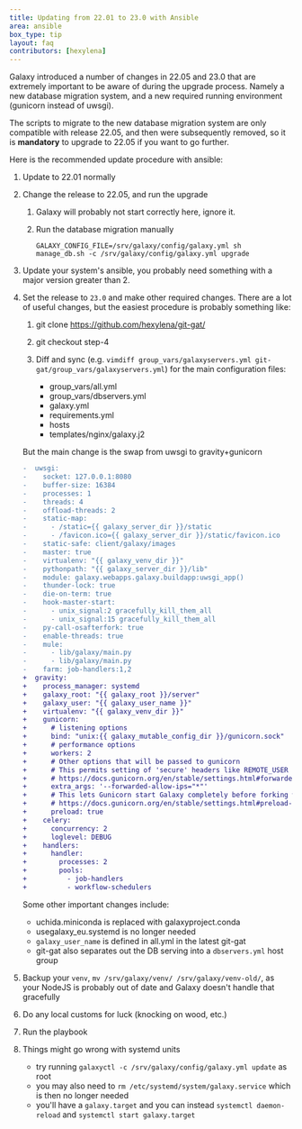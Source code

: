 ```yaml
---
title: Updating from 22.01 to 23.0 with Ansible
area: ansible
box_type: tip
layout: faq
contributors: [hexylena]
---
```


Galaxy introduced a number of changes in 22.05 and 23.0 that are extremely important to be aware of during the upgrade process. Namely a new database migration system, and a new required running environment (gunicorn instead of uwsgi).

The scripts to migrate to the new database migration system are only compatible with release 22.05, and then were subsequently removed, so it is **mandatory** to upgrade to 22.05 if you want to go further.

Here is the recommended update procedure with ansible:

1. Update to 22.01 normally
2. Change the release to 22.05, and run the upgrade
   1. Galaxy will probably not start correctly here, ignore it.
   2. Run the database migration manually

      ```
      GALAXY_CONFIG_FILE=/srv/galaxy/config/galaxy.yml sh manage_db.sh -c /srv/galaxy/config/galaxy.yml upgrade
      ```

3. Update your system's ansible, you probably need something with a major version greater than 2.
3. Set the release to `23.0` and make other required changes. There are a lot of useful changes, but the easiest procedure is probably something like:

   1. git clone https://github.com/hexylena/git-gat/
   2. git checkout step-4
   3. Diff and sync (e.g. `vimdiff group_vars/galaxyservers.yml git-gat/group_vars/galaxyservers.yml`) for the main configuration files:

      - group_vars/all.yml
      - group_vars/dbservers.yml
      - galaxy.yml
      - requirements.yml
      - hosts
      - templates/nginx/galaxy.j2

   But the main change is the swap from uwsgi to gravity+gunicorn

   ```diff
   -  uwsgi:
   -    socket: 127.0.0.1:8080
   -    buffer-size: 16384
   -    processes: 1
   -    threads: 4
   -    offload-threads: 2
   -    static-map:
   -      - /static={{ galaxy_server_dir }}/static
   -      - /favicon.ico={{ galaxy_server_dir }}/static/favicon.ico
   -    static-safe: client/galaxy/images
   -    master: true
   -    virtualenv: "{{ galaxy_venv_dir }}"
   -    pythonpath: "{{ galaxy_server_dir }}/lib"
   -    module: galaxy.webapps.galaxy.buildapp:uwsgi_app()
   -    thunder-lock: true
   -    die-on-term: true
   -    hook-master-start:
   -      - unix_signal:2 gracefully_kill_them_all
   -      - unix_signal:15 gracefully_kill_them_all
   -    py-call-osafterfork: true
   -    enable-threads: true
   -    mule:
   -      - lib/galaxy/main.py
   -      - lib/galaxy/main.py
   -    farm: job-handlers:1,2
   +  gravity:
   +    process_manager: systemd
   +    galaxy_root: "{{ galaxy_root }}/server"
   +    galaxy_user: "{{ galaxy_user_name }}"
   +    virtualenv: "{{ galaxy_venv_dir }}"
   +    gunicorn:
   +      # listening options
   +      bind: "unix:{{ galaxy_mutable_config_dir }}/gunicorn.sock"
   +      # performance options
   +      workers: 2
   +      # Other options that will be passed to gunicorn
   +      # This permits setting of 'secure' headers like REMOTE_USER (and friends)
   +      # https://docs.gunicorn.org/en/stable/settings.html#forwarded-allow-ips
   +      extra_args: '--forwarded-allow-ips="*"'
   +      # This lets Gunicorn start Galaxy completely before forking which is faster.
   +      # https://docs.gunicorn.org/en/stable/settings.html#preload-app
   +      preload: true
   +    celery:
   +      concurrency: 2
   +      loglevel: DEBUG
   +    handlers:
   +      handler:
   +        processes: 2
   +        pools:
   +          - job-handlers
   +          - workflow-schedulers
   ```

   Some other important changes include:
   - uchida.miniconda is replaced with galaxyproject.conda
   - usegalaxy_eu.systemd is no longer needed
   - `galaxy_user_name` is defined in all.yml in the latest git-gat
   - git-gat also separates out the DB serving into a `dbservers.yml` host group

4. Backup your `venv`, `mv /srv/galaxy/venv/ /srv/galaxy/venv-old/`, as your NodeJS is probably out of date and Galaxy doesn't handle that gracefully
5. Do any local customs for luck (knocking on wood, etc.)
6. Run the playbook
7. Things might go wrong with systemd units
   - try running `galaxyctl -c /srv/galaxy/config/galaxy.yml update` as root
   - you may also need to `rm /etc/systemd/system/galaxy.service` which is then no longer needed
   - you'll have a `galaxy.target` and you can instead `systemctl daemon-reload` and `systemctl start galaxy.target`
